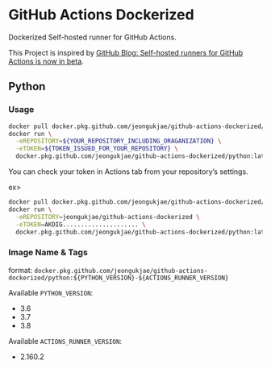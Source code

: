 # GitHub Actions Dockerized

Dockerized Self-hosted runner for GitHub Actions.

This Project is inspired by [GitHub Blog: Self-hosted runners for GitHub Actions is now in beta](https://github.blog/2019-11-05-self-hosted-runners-for-github-actions-is-now-in-beta/).

## Python

### Usage

```sh
docker pull docker.pkg.github.com/jeongukjae/github-actions-dockerized/python:latest-2.160.2
docker run \
  -eREPOSITORY=${YOUR_REPOSITORY_INCLUDING_ORAGANIZATION} \
  -eTOKEN=${TOKEN_ISSUED_FOR_YOUR_REPOSITORY} \
  docker.pkg.github.com/jeongukjae/github-actions-dockerized/python:latest-2.160.2
```

You can check your token in Actions tab from your repository’s settings.

ex>

```sh
docker pull docker.pkg.github.com/jeongukjae/github-actions-dockerized/python:latest-2.160.2
docker run \
  -eREPOSITORY=jeongukjae/github-actions-dockerized \
  -eTOKEN=AKDIG..................... \
  docker.pkg.github.com/jeongukjae/github-actions-dockerized/python:latest-2.160.2
```

### Image Name & Tags

format: `docker.pkg.github.com/jeongukjae/github-actions-dockerized/python:${PYTHON_VERSION}-${ACTIONS_RUNNER_VERSION}`

Available `PYTHON_VERSION`:

* 3.6
* 3.7
* 3.8

Available `ACTIONS_RUNNER_VERSION`:

* 2.160.2
